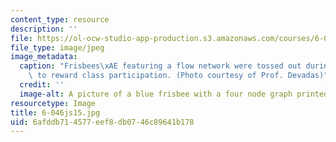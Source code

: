 ```yaml
---
content_type: resource
description: ''
file: https://ol-ocw-studio-app-production.s3.amazonaws.com/courses/6-046j-design-and-analysis-of-algorithms-spring-2015/6afddb714577eef8db0746c89641b178_6-046js15.jpg
file_type: image/jpeg
image_metadata:
  caption: "Frisbees\xAE featuring a flow network were tossed out during lectures\
    \ to reward class participation. (Photo courtesy of Prof. Devadas)"
  credit: ''
  image-alt: A picture of a blue frisbee with a four node graph printed on it.
resourcetype: Image
title: 6-046js15.jpg
uid: 6afddb71-4577-eef8-db07-46c89641b178
---
```

